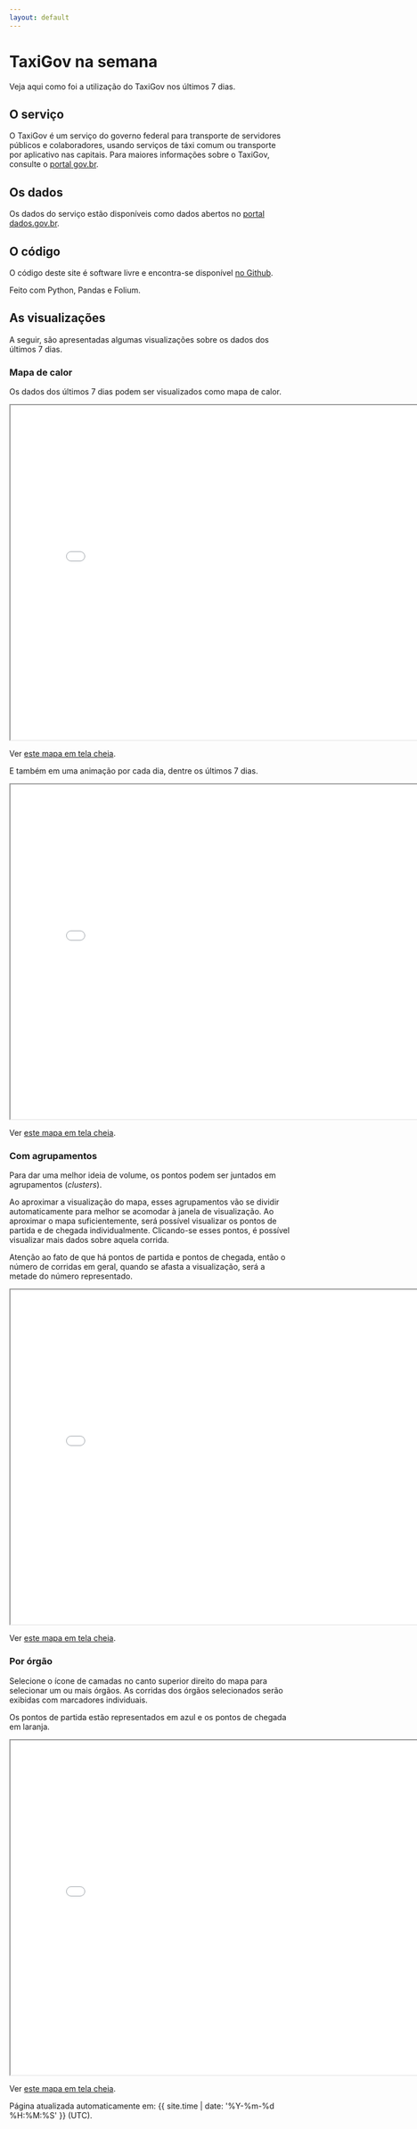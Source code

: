 ```yaml
---
layout: default
---
```


# TaxiGov na semana

Veja aqui como foi a utilização do TaxiGov nos últimos 7 dias.

## O serviço

O TaxiGov é um serviço do governo federal para transporte de servidores
públicos e colaboradores, usando serviços de táxi comum ou transporte por
aplicativo nas capitais. Para maiores informações sobre o TaxiGov,
consulte o
[portal gov.br](https://www.gov.br/economia/pt-br/assuntos/gestao/central-de-compras/taxigov).

## Os dados

Os dados do serviço estão disponíveis como dados abertos no
[portal dados.gov.br](https://dados.gov.br/dataset/corridas-do-taxigov).

## O código

O código deste site é software livre e encontra-se disponível
[no Github](https://github.com/economiagovbr/taxigovviz).

Feito com Python, Pandas e Folium.

## As visualizações

A seguir, são apresentadas algumas visualizações sobre os dados dos
últimos 7 dias.

### Mapa de calor

Os dados dos últimos 7 dias podem ser visualizados como mapa de calor.

<iframe
    src="maps/heatmap.html"
    title="mapa de calor"
    width="800"
    height="600">
</iframe>

Ver [este mapa em tela cheia](maps/heatmap.html).

E também em uma animação por cada dia, dentre os últimos 7 dias.

<iframe
    src="maps/heatmap-time.html"
    title="mapa de calor por tempo"
    width="800"
    height="600">
</iframe>

Ver [este mapa em tela cheia](maps/heatmap-time.html).

### Com agrupamentos

Para dar uma melhor ideia de volume, os pontos podem ser juntados em
agrupamentos (*clusters*).

Ao aproximar a visualização do mapa, esses agrupamentos vão se dividir
automaticamente para melhor se acomodar à janela de visualização. Ao
aproximar o mapa suficientemente, será possível visualizar os pontos de
partida e de chegada individualmente. Clicando-se esses pontos, é
possível visualizar mais dados sobre aquela corrida.

Atenção ao fato de que há pontos de partida e pontos de chegada, então o
número de corridas em geral, quando se afasta a visualização, será a
metade do número representado.

<iframe
    src="maps/clusters.html"
    title="mapa de agrupamentos"
    width="800"
    height="600">
</iframe>

Ver [este mapa em tela cheia](maps/clusters.html).

### Por órgão

Selecione o ícone de camadas no canto superior direito do mapa para
selecionar um ou mais órgãos. As corridas dos órgãos selecionados
serão exibidas com marcadores individuais.

Os pontos de partida estão representados em azul e os pontos de chegada
em laranja.

<iframe
    src="maps/orgaos.html"
    title="mapa por órgão"
    width="800"
    height="600">
</iframe>

Ver [este mapa em tela cheia](maps/orgaos.html).

Página atualizada automaticamente em:
{{ site.time | date: '%Y-%m-%d %H:%M:%S' }} (UTC).
